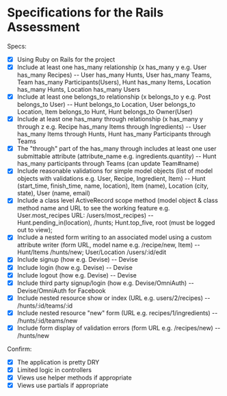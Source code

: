 # Specifications for the Rails Assessment

Specs:
- [x] Using Ruby on Rails for the project
- [x] Include at least one has_many relationship (x has_many y e.g. User has_many Recipes) -- User has_many Hunts, User has_many Teams, Team has_many Participants(Users), Hunt has_many Items, Location has_many Hunts, Location has_many Users
- [x] Include at least one belongs_to relationship (x belongs_to y e.g. Post belongs_to User) -- Hunt belongs_to Location, User belongs_to Location, Item belongs_to Hunt, Hunt belongs_to Owner(User)
- [x] Include at least one has_many through relationship (x has_many y through z e.g. Recipe has_many Items through Ingredients) -- User has_many Items through Hunts, Hunt has_many Participants through Teams
- [x] The "through" part of the has_many through includes at least one user submittable attribute (attribute_name e.g. ingredients.quantity) -- Hunt has_many participants through Teams (can update Team#name)
- [x] Include reasonable validations for simple model objects (list of model objects with validations e.g. User, Recipe, Ingredient, Item) -- Hunt (start_time, finish_time, name, location), Item (name), Location (city, state), User (name, email)
- [x] Include a class level ActiveRecord scope method (model object & class method name and URL to see the working feature e.g. User.most_recipes URL: /users/most_recipes) -- Hunt.pending_in(location), /hunts; Hunt.top_five, root (must be logged out to view);
- [x] Include a nested form writing to an associated model using a custom attribute writer (form URL, model name e.g. /recipe/new, Item) -- Hunt/Items /hunts/new; User/Location /users/:id/edit
- [x] Include signup (how e.g. Devise) -- Devise
- [x] Include login (how e.g. Devise) -- Devise
- [x] Include logout (how e.g. Devise) -- Devise
- [x] Include third party signup/login (how e.g. Devise/OmniAuth) -- Devise/OmniAuth for Facebook
- [x] Include nested resource show or index (URL e.g. users/2/recipes) -- /hunts/:id/teams/:id
- [x] Include nested resource "new" form (URL e.g. recipes/1/ingredients) -- /hunts/:id/teams/new
- [x] Include form display of validation errors (form URL e.g. /recipes/new) -- /hunts/new

Confirm:
- [x] The application is pretty DRY
- [x] Limited logic in controllers
- [x] Views use helper methods if appropriate
- [x] Views use partials if appropriate
